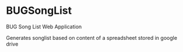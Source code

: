 # BUGSongList
BUG Song List Web Application

Generates songlist based on content of a spreadsheet stored in google drive

